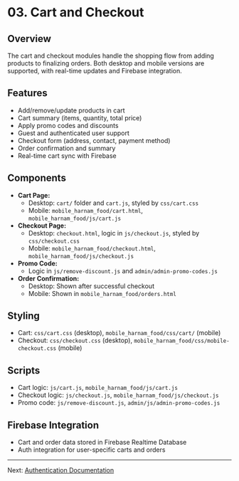 # 03. Cart and Checkout

## Overview
The cart and checkout modules handle the shopping flow from adding products to finalizing orders. Both desktop and mobile versions are supported, with real-time updates and Firebase integration.

## Features
- Add/remove/update products in cart
- Cart summary (items, quantity, total price)
- Apply promo codes and discounts
- Guest and authenticated user support
- Checkout form (address, contact, payment method)
- Order confirmation and summary
- Real-time cart sync with Firebase

## Components
- **Cart Page:**
  - Desktop: `cart/` folder and `cart.js`, styled by `css/cart.css`
  - Mobile: `mobile_harnam_food/cart.html`, `mobile_harnam_food/js/cart.js`
- **Checkout Page:**
  - Desktop: `checkout.html`, logic in `js/checkout.js`, styled by `css/checkout.css`
  - Mobile: `mobile_harnam_food/checkout.html`, `mobile_harnam_food/js/checkout.js`
- **Promo Code:**
  - Logic in `js/remove-discount.js` and `admin/admin-promo-codes.js`
- **Order Confirmation:**
  - Desktop: Shown after successful checkout
  - Mobile: Shown in `mobile_harnam_food/orders.html`

## Styling
- Cart: `css/cart.css` (desktop), `mobile_harnam_food/css/cart/` (mobile)
- Checkout: `css/checkout.css` (desktop), `mobile_harnam_food/css/mobile-checkout.css` (mobile)

## Scripts
- Cart logic: `js/cart.js`, `mobile_harnam_food/js/cart.js`
- Checkout logic: `js/checkout.js`, `mobile_harnam_food/js/checkout.js`
- Promo code: `js/remove-discount.js`, `admin/js/admin-promo-codes.js`

## Firebase Integration
- Cart and order data stored in Firebase Realtime Database
- Auth integration for user-specific carts and orders

---
Next: [Authentication Documentation](04_authentication.md)

